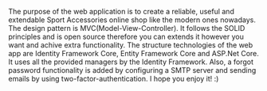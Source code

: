 The purpose of the web application is to create a reliable, useful and extendable Sport Accessories online shop like the modern ones nowadays. The design pattern is MVC(Model-View-Controller).
It follows the SOLID principles and is open source therefore you can extends it however you want and achive extra functionality. The structure technologies of the web app are Identity Framework Core,
Entity Framework Core and ASP.Net Core. It uses all the provided managers by the Identity Framework. Also, a forgot password functionality is added by configuring a SMTP server and sending emails
by using two-factor-authentication. I hope you enjoy it! :)
